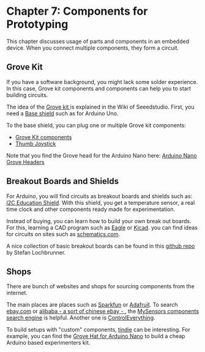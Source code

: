 # Chapter 7: Components for Prototyping

This chapter discusses usage of parts and components in an embedded device. When you connect multiple components, they form a circuit.

## Grove Kit 

If you have a software background, you might lack some solder experience. In this case, Grove kit components and components can help you to start building circuits. 

The idea of the <a href="http://www.seeedstudio.com/wiki/Main_Page">Grove kit </a> is explained in the Wiki of Seeedstudio.  First, you need a <a href="http://www.seeedstudio.com/depot/Base-Shield-V2-p-1378.html?cPath=98_16">Base shield</a> such as for Arduino Uno.

To the base shield, you can plug one or multiple Grove kit components:

<ul> 
    <li><a href="http://www.seeedstudio.com/wiki/Grove_System">Grove Kit components</a></li> 
   <li><a href="http://www.seeedstudio.com/wiki/Grove_-_Thumb_Joystick">Thumb Joystick</a></li> 
</ul> 

Note that you find the Grove head for the Arduino Nano here: <a href="https://www.tindie.com/products/imrehg/grovehat-for-arduino-nano/">Arduino Nano Grove Headers</a>

## Breakout Boards and Shields 

For Arduino, you will find circuits as breakout boards and shields such as: <a href="https://rheingoldheavy.com/i2c-and-spi-education-shield-functionality-overview/">I2C Education Shield</a>. With this shield, you get a temperature sensor, a real time clock and other components ready made for experimentation.

Instead of buying, you can learn how to build your own break out boards. For this, learning a CAD program such as <a href="https://cadsoft.io/">Eagle</a> or <a href="http://kicad-pcb.org/download/">Kicad</a>. you can find ideas for circuits on sites such as <a href="http://www.schematics.com/">schematics.com</a>. 

A nice collection of basic breakout boards can be found in this [github repo](https://github.com/stefan-lochbrunner/breadboard-widgets) by Stefan Lochbrunner.

## Shops 

There are bunch of websites and shops for sourcing components from the internet.

The main places are places such as [Sparkfun](https://sparkfun.com) or [Adafruit](http://adafruit.com). To search [ebay.com](http://ebay.com) or [alibaba - a sort of chinese ebay - ](https://alibaba.com), the <a href="http://www.mysensors.org/">MySensors components search engine</a> is helpful. Another one is <a href="https://www.controleverything.com/products">ControlEverything</a>.

To build setups with "custom" components, [tindie](tindie.com) can be interesting. For example, you can find the <a href="https://www.tindie.com/products/imrehg/grovehat-for-arduino-nano/">Grove Hat for Arduino Nano</a> to build a cheap Arduino based experimenters kit.



